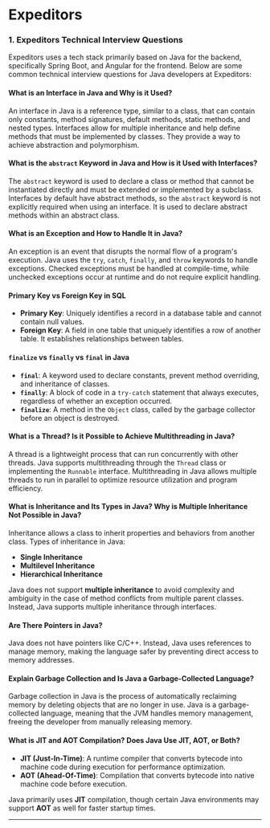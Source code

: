 # Expeditors

### 1. Expeditors Technical Interview Questions

Expeditors uses a tech stack primarily based on Java for the backend, specifically Spring Boot, and Angular for the frontend. Below are some common technical interview questions for Java developers at Expeditors:



####  What is an Interface in Java and Why is it Used?
An interface in Java is a reference type, similar to a class, that can contain only constants, method signatures, default methods, static methods, and nested types. Interfaces allow for multiple inheritance and help define methods that must be implemented by classes. They provide a way to achieve abstraction and polymorphism.


####  What is the `abstract` Keyword in Java and How is it Used with Interfaces?
The `abstract` keyword is used to declare a class or method that cannot be instantiated directly and must be extended or implemented by a subclass. Interfaces by default have abstract methods, so the `abstract` keyword is not explicitly required when using an interface. It is used to declare abstract methods within an abstract class.


#### What is an Exception and How to Handle It in Java?
An exception is an event that disrupts the normal flow of a program's execution. Java uses the `try`, `catch`, `finally`, and `throw` keywords to handle exceptions. Checked exceptions must be handled at compile-time, while unchecked exceptions occur at runtime and do not require explicit handling.



#### Primary Key vs Foreign Key in SQL
- **Primary Key**: Uniquely identifies a record in a database table and cannot contain null values.
- **Foreign Key**: A field in one table that uniquely identifies a row of another table. It establishes relationships between tables.


####  `finalize` vs `finally` vs `final` in Java
- **`final`**: A keyword used to declare constants, prevent method overriding, and inheritance of classes.
- **`finally`**: A block of code in a `try-catch` statement that always executes, regardless of whether an exception occurred.
- **`finalize`**: A method in the `Object` class, called by the garbage collector before an object is destroyed.



####  What is a Thread? Is it Possible to Achieve Multithreading in Java?
A thread is a lightweight process that can run concurrently with other threads. Java supports multithreading through the `Thread` class or implementing the `Runnable` interface. Multithreading in Java allows multiple threads to run in parallel to optimize resource utilization and program efficiency.



####  What is Inheritance and Its Types in Java? Why is Multiple Inheritance Not Possible in Java?
Inheritance allows a class to inherit properties and behaviors from another class. Types of inheritance in Java:
- **Single Inheritance**
- **Multilevel Inheritance**
- **Hierarchical Inheritance**

Java does not support **multiple inheritance** to avoid complexity and ambiguity in the case of method conflicts from multiple parent classes. Instead, Java supports multiple inheritance through interfaces.


####  Are There Pointers in Java?
Java does not have pointers like C/C++. Instead, Java uses references to manage memory, making the language safer by preventing direct access to memory addresses.



####  Explain Garbage Collection and Is Java a Garbage-Collected Language?
Garbage collection in Java is the process of automatically reclaiming memory by deleting objects that are no longer in use. Java is a garbage-collected language, meaning that the JVM handles memory management, freeing the developer from manually releasing memory.



####  What is JIT and AOT Compilation? Does Java Use JIT, AOT, or Both?
- **JIT (Just-In-Time)**: A runtime compiler that converts bytecode into machine code during execution for performance optimization.
- **AOT (Ahead-Of-Time)**: Compilation that converts bytecode into native machine code before execution.

Java primarily uses **JIT** compilation, though certain Java environments may support **AOT** as well for faster startup times.

---


